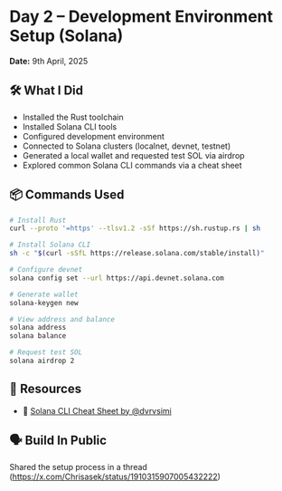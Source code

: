 # Day 2 – Development Environment Setup (Solana)

**Date:** 9th April, 2025

## 🛠️ What I Did

- Installed the Rust toolchain
- Installed Solana CLI tools
- Configured development environment
- Connected to Solana clusters (localnet, devnet, testnet)
- Generated a local wallet and requested test SOL via airdrop
- Explored common Solana CLI commands via a cheat sheet

## 📦 Commands Used

```bash
# Install Rust
curl --proto '=https' --tlsv1.2 -sSf https://sh.rustup.rs | sh

# Install Solana CLI
sh -c "$(curl -sSfL https://release.solana.com/stable/install)"

# Configure devnet
solana config set --url https://api.devnet.solana.com

# Generate wallet
solana-keygen new

# View address and balance
solana address
solana balance

# Request test SOL
solana airdrop 2
```

## 🧾 Resources

- 🔗 [Solana CLI Cheat Sheet by @dvrvsimi](https://gist.github.com/dvrvsimi/500f02ee94957b14aa9755c67f669436)

## 🗣️ Build In Public

Shared the setup process in a thread  
(https://x.com/Chrisasek/status/1910315907005432222)